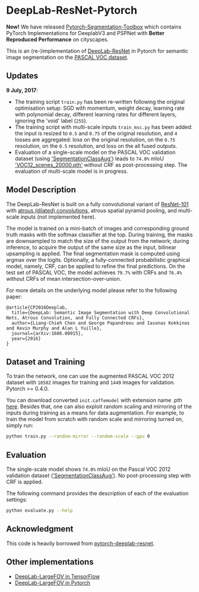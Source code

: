 # DeepLab-ResNet-Pytorch

**New!** We have released [Pytorch-Segmentation-Toolbox](https://github.com/speedinghzl/pytorch-segmentation-toolbox) which contains PyTorch Implementations for DeeplabV3 and PSPNet with **Better Reproduced Performance** on cityscapes.

This is an (re-)implementation of [DeepLab-ResNet](http://liangchiehchen.com/projects/DeepLabv2_resnet.html) in Pytorch for semantic image segmentation on the [PASCAL VOC dataset](http://host.robots.ox.ac.uk/pascal/VOC/).

## Updates

**9 July, 2017**:
* The training script `train.py` has been re-written following the original optimisation setup: SGD with momentum, weight decay, learning rate with polynomial decay, different learning rates for different layers, ignoring the 'void' label (<code>255</code>).
* The training script with multi-scale inputs `train_msc.py` has been added: the input is resized to <code>0.5</code> and <code>0.75</code> of the original resolution, and <code>4</code> losses are aggregated: loss on the original resolution, on the <code>0.75</code> resolution, on the <code>0.5</code> resolution, and loss on the all fused outputs.
* Evaluation of a single-scale model on the PASCAL VOC validation dataset (using ['SegmentationClassAug'](https://www.dropbox.com/s/oeu149j8qtbs1x0/SegmentationClassAug.zip?dl=0)) leads to <code>74.0%</code> mIoU ['VOC12_scenes_20000.pth'](https://pan.baidu.com/s/1bP52R8) without CRF as post-processing step. The evaluation of multi-scale model is in progress.


## Model Description

The DeepLab-ResNet is built on a fully convolutional variant of [ResNet-101](https://github.com/KaimingHe/deep-residual-networks) with [atrous (dilated) convolutions](https://github.com/fyu/dilation), atrous spatial pyramid pooling, and multi-scale inputs (not implemented here).

The model is trained on a mini-batch of images and corresponding ground truth masks with the softmax classifier at the top. During training, the masks are downsampled to match the size of the output from the network; during inference, to acquire the output of the same size as the input, bilinear upsampling is applied. The final segmentation mask is computed using argmax over the logits.
Optionally, a fully-connected probabilistic graphical model, namely, CRF, can be applied to refine the final predictions.
On the test set of PASCAL VOC, the model achieves <code>79.7%</code> with CRFs and <code>76.4%</code> without CRFs of mean intersection-over-union.

For more details on the underlying model please refer to the following paper:


    @article{CP2016Deeplab,
      title={DeepLab: Semantic Image Segmentation with Deep Convolutional Nets, Atrous Convolution, and Fully Connected CRFs},
      author={Liang-Chieh Chen and George Papandreou and Iasonas Kokkinos and Kevin Murphy and Alan L Yuille},
      journal={arXiv:1606.00915},
      year={2016}
    }
    
## Dataset and Training

To train the network, one can use the augmented PASCAL VOC 2012 dataset with <code>10582</code> images for training and <code>1449</code> images for validation. Pytorch >= 0.4.0.

You can download converted `init.caffemodel` with extension name .pth [here](https://drive.google.com/open?id=0BxhUwxvLPO7TVFJQU1dwbXhHdEk). Besides that, one can also exploit random scaling and mirroring of the inputs during training as a means for data augmentation. For example, to train the model from scratch with random scale and mirroring turned on, simply run:
```bash
python train.py --random-mirror --random-scale --gpu 0
```

## Evaluation

The single-scale model shows <code>74.0%</code> mIoU on the Pascal VOC 2012 validation dataset (['SegmentationClassAug'](https://www.dropbox.com/s/oeu149j8qtbs1x0/SegmentationClassAug.zip?dl=0)). No post-processing step with CRF is applied.

The following command provides the description of each of the evaluation settings:
```bash
python evaluate.py --help
```

## Acknowledgment
This code is heavily borrowed from [pytorch-deeplab-resnet](https://github.com/isht7/pytorch-deeplab-resnet).

## Other implementations
* [DeepLab-LargeFOV in TensorFlow](https://github.com/DrSleep/tensorflow-deeplab-lfov)
* [DeepLab-LargeFOV in Pytorch](https://github.com/isht7/pytorch-deeplab-resnet)


